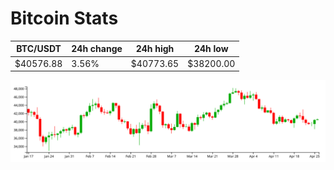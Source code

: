# Bitcoin Stats

BTC/USDT|24h change|24h high|24h low|
|---|---|---|---|
|$40576.88|3.56%|$40773.65|$38200.00|

<img src="./chart.svg">
